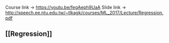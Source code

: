 Course link -> https://youtu.be/fegAeph9UaA
Slide link -> http://speech.ee.ntu.edu.tw/~tlkagk/courses/ML_2017/Lecture/Regression.pdf

## [[Regression]]

